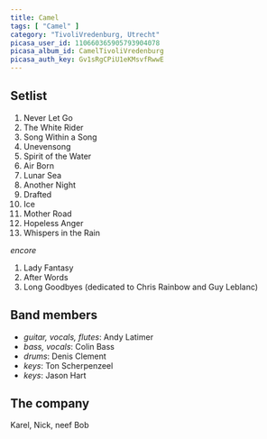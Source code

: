```yaml
---
title: Camel
tags: [ "Camel" ]
category: "TivoliVredenburg, Utrecht"
picasa_user_id: 110660365905793904078
picasa_album_id: CamelTivoliVredenburg
picasa_auth_key: Gv1sRgCPiU1eKMsvfRwwE
---
```

Setlist
-------
1. Never Let Go
1. The White Rider
1. Song Within a Song
1. Unevensong
1. Spirit of the Water
1. Air Born
1. Lunar Sea
1. Another Night
1. Drafted
1. Ice
1. Mother Road
1. Hopeless Anger
1. Whispers in the Rain

_encore_

1. Lady Fantasy
1. After Words
1. Long Goodbyes (dedicated to Chris Rainbow and Guy Leblanc)

Band members
------------
* _guitar, vocals, flutes_: Andy Latimer
* _bass, vocals_: Colin Bass
* _drums_: Denis Clement
* _keys_: Ton Scherpenzeel
* _keys_: Jason Hart

The company
-----------
Karel, Nick, neef Bob
